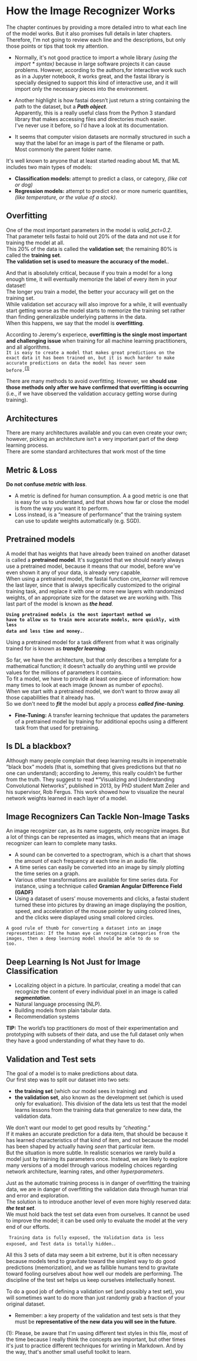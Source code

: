 # How the Image Recognizer Works

The chapter continues by providing a more detailed intro to what each line of the model works. But it also promises full details in later chapters. 
Therefore, I'm not going to review each line and the descriptions, but only those points or tips that took my attention.

- Normally, it's not good practice to import a whole library *(using the import * syntax)* because in large software projects it can cause problems. 
However, according to the authors,for interactive work such as in a Jupyter notebook, it works great, and the fastai library is specially designed to support this kind of interactive use, and it will import only the necessary pieces into the environment.

- Another highlight is how fastai doesn’t just return a string containing the path to the dataset, but a ***Path object***.  
Apparently, this is a really useful class from the Python 3 standard library that makes accessing files and directories much easier.  
I've never use it before, so I'd have a look at its documentation.

- It seems that computer vision datasets are normally structured in such a way that the label for an image is part of the filename or path.  
Most commonly the parent folder name.

It's well known to anyone that at least started reading about ML that ML includes two main types of models:
- **Classification models:** attempt to predict a class, or category, *(like cat or dog)*
- **Regression models:** attempt to predict one or more numeric quantities, *(like temperature, or the value of a stock)*.

## Overfitting

One of the most important parameters in the model is *valid_pct=0.2*.  
That parameter tells fastai to hold out 20% of the data and not use it for training the model at all.  
This 20% of the data is called the **validation set**; the remaining 80% is called the **training set**.  
**The validation set is used to measure the accuracy of the model.**. 

And that is absolutely critical, because if you train a model for a long enough time, it will eventually memorize the label of every item in your dataset!  
The longer you train a model, the better your accuracy will get on the training set.  
While validation set accuracy will also improve for a while, it will eventually start getting worse as the model starts to memorize the training set 
rather than finding generalizable underlying patterns in the data.  
When this happens, we say that the model is **overfitting**.

According to Jeremy's experiece, **overfitting is the single most important and challenging issue**
when training for all machine learning practitioners, and all algorithms.  
<code>It is easy to create a model that makes great predictions on the exact data it has been trained on, 
but it is much harder to make accurate predictions on data the model has never seen before.</code><sup>[(1)](#myfootnote1)</sup>

There are many methods to avoid overfitting. However, we **should use those methods only after we have confirmed that overfitting is occurring**
(i.e., if we have observed the validation accuracy getting worse during training).

## Architectures

There are many architectures available and you can even create your own; however, picking an architecture isn’t a very important part of the deep learning process.  
There are some standard architectures that work most of the time

## Metric & Loss

**Do not confuse *metric* with *loss***. 
- A metric is defined for human consumption. A a good metric is one that is easy for us to understand, 
and that shows how far or close the model is from the way you want it to perform.
- Loss instead, is a “measure of performance” that the training system can use to update weights automatically (e.g. SGD).

## Pretrained models

A model that has weights that have already been trained on another dataset is called a **pretrained model**. 
It's suggested that we should nearly always use a pretrained model, because it means that our model, before ww’ve even shown it any of your data, 
is already very capable.  
When using a pretrained model, the fastai function *cnn_learner* will remove the last layer, 
since that is always specifically customized to the original training task,
and replace it with one or more new layers with randomized weights, of an appropriate size for the dataset we are working with. This last part of the model is known as ***the head***.  

<code>**Using pretrained models is the most important method we have to allow us to train more accurate models, 
more quickly, with less data and less time and money.**</code>.  

Using a pretrained model for a task different from what it was originally trained for is known as ***transfer learning***.

So far, we have the architecture, but that only describes a template for a mathematical function; 
it doesn’t actually do anything until we provide values for the millions of parameters it contains.  
To fit a model, we have to provide at least one piece of information: how many times to look at each image (known as number of *epochs*).  
When we start with a pretrained model, we don’t want to throw away all those capabilities that it already has.  
So we don't need to ***fit*** the model but apply a process ***called fine-tuning***.  
- **Fine-Tuning:** A transfer learning technique that updates the parameters of a pretrained model by training for additional epochs 
using a different task from that used for pretraining.

## Is DL a blackbox?

Although many people complain that deep learning results in impenetrable “black box” models 
(that is, something that gives predictions but that no one can understand); according to Jeremy, this really couldn’t be further from the truth.
They suggest to read *“Visualizing and Understanding Convolutional Networks”, published in 2013, by PhD student Matt Zeiler and his supervisor, Rob Fergus.
This work showed how to visualize the neural network weights learned in each layer of a model.

## Image Recognizers Can Tackle Non-Image Tasks

An image recognizer can, as its name suggests, only recognize images. 
But a lot of things can be represented as images, which means that an image recognizer can learn to complete many tasks.

- A sound can be converted to a spectrogram, which is a chart that shows the amount of each frequency at each time in an audio file.
- A time series can easily be converted into an image by simply plotting the time series on a graph.
- Various other transformations are available for time series data. For instance, using a technique called **Gramian Angular Difference Field (GADF)**
- Using a dataset of users’ mouse movements and clicks, a fastai student turned these into pictures by drawing an image displaying the position, 
speed, and acceleration of the mouse pointer by using colored lines, and the clicks were displayed using small colored circles.

<code>A good rule of thumb for converting a dataset into an image representation: If the human eye can recognize categories from the images, 
then a deep learning model should be able to do so too.</code>

## Deep Learning Is Not Just for Image Classification

- Localizing object in a picture. In particular, creating a model that can recognize the content of every individual pixel in an image is called ***segmentation***.
- Natural language processing (NLP).
- Building models from plain tabular data.
- Recommendation systems

**TIP:** The world’s top practitioners do most of their experimentation and prototyping with subsets of their data, 
and use the full dataset only when they have a good understanding of what they have to do.

## Validation and Test sets

The goal of a model is to make predictions about data.  
Our first step was to split our dataset into two sets: 
- **the training set** (which our model sees in training) and
- **the validation set**, also known as the development set (which is used only for evaluation). 
This division of the data lets us test that the model learns lessons from the training data that generalize to new data, the validation data.  

We don’t want our model to get good results by *“cheating.”*   
If it makes an accurate prediction for a data item, that should be because it has learned characteristics of that kind of item, 
and not because the model has been shaped by actually having *seen* that particular item.  
But the situation is more subtle. In realistic scenarios we rarely build a model just by training its parameters once. 
Instead, we are likely to explore many versions of a model through various modeling choices regarding network architecture, learning rates, 
and other *hyperparameters*.  

Just as the automatic training process is in danger of overfitting the training data, we are in danger of overfitting the validation data 
through human trial and error and exploration.  
The solution is to introduce another level of even more highly reserved data: ***the test set***.  
We must hold back the test set data even from ourselves. It cannot be used to improve the model; 
it can be used only to evaluate the model at the very end of our efforts.  

<code> Training data is fully exposed, the Validation data is less exposed, and Test data is totally hidden.</code>.   

All this 3 sets of data may seem a bit extreme, but it is often necessary because models tend to gravitate toward the simplest way to do good predictions 
(memorization), and we as fallible humans tend to gravitate toward fooling ourselves about how well our models are performing. 
The discipline of the test set helps us keep ourselves intellectually honest.  

To do a good job of defining a validation set (and possibly a test set), you will sometimes want to do more than just randomly 
grab a fraction of your original dataset.  
- Remember: a key property of the validation and test sets is that they must be **representative of the new data you will see in the future**.  










<a name="myfootnote1">(1)</a>: Please, be aware that I'm uasing different text styles in this file, most of the time 
because I really think the concepts are important, but other times it's just to practice different techniques for wrinting in Markdown. 
And by the way, that's another small usefull toolkit to learn.
